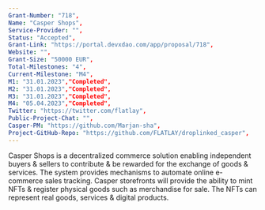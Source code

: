 ```yaml
---
Grant-Number: "718",
Name: "Casper Shops",
Service-Provider: "",
Status: "Accepted",
Grant-Link: "https://portal.devxdao.com/app/proposal/718",
Website: "",
Grant-Size: "50000 EUR",
Total-Milestones: "4",
Current-Milestone: "M4",
M1: "31.01.2023","Completed",
M2: "31.01.2023","Completed",
M3: "31.01.2023","Completed",
M4: "05.04.2023","Completed",
Twitter: "https://twitter.com/flatlay",
Public-Project-Chat: "",
Casper-PM: "https://github.com/Marjan-sha",
Project-GitHub-Repo: "https://github.com/FLATLAY/droplinked_casper",
---
```

<!--lang:en--> 
Casper Shops is a decentralized commerce solution enabling independent buyers & sellers to contribute & be rewarded for the exchange of goods & services. The system provides mechanisms to automate online e-commerce sales tracking. Casper storefronts will provide the ability to mint NFTs & register physical goods such as merchandise for sale. The NFTs can represent real goods, services & digital products.
<!--lang:es--] 
Casper Shops es una solución de comercio descentralizada que permite a los compradores y vendedores independientes contribuir y ser recompensados ​​por el intercambio de bienes y servicios. El sistema proporciona mecanismos para automatizar el seguimiento de las ventas de comercio electrónico en línea. Los escaparates de Casper brindarán la capacidad de acuñar NFT y registrar bienes físicos, como mercancías para la venta. Los NFT pueden representar bienes, servicios y productos digitales reales.
<!--lang:de--] 
Casper Shops ist eine dezentrale Handelslösung, die es unabhängigen Käufern und Verkäufern ermöglicht, einen Beitrag zum Austausch von Waren und Dienstleistungen zu leisten und dafür belohnt zu werden. Das System bietet Mechanismen zur Automatisierung der Online-Verkaufsverfolgung im E-Commerce. Casper-Storefronts bieten die Möglichkeit, NFTs zu prägen und physische Güter wie Waren zum Verkauf zu registrieren. Die NFTs können reale Waren, Dienstleistungen und digitale Produkte darstellen.
<!--lang:fr--] 
Casper Shops est une solution de commerce décentralisé permettant aux acheteurs et vendeurs indépendants de contribuer et d'être récompensés pour l'échange de biens et services. Le système fournit des mécanismes pour automatiser le suivi des ventes de commerce électronique en ligne. Les vitrines Casper offriront la possibilité de frapper des NFT et d'enregistrer des biens physiques tels que des marchandises à vendre. Les NFT peuvent représenter des biens réels, des services et des produits numériques.
<!--lang:pl--] 
Casper Shops to zdecentralizowane rozwiązanie handlowe umożliwiające niezależnym kupującym i sprzedającym wnoszenie wkładu i otrzymywanie wynagrodzenia za wymianę towarów i usług. System zapewnia mechanizmy automatyzacji śledzenia sprzedaży w e-commerce. Witryny sklepowe Casper zapewnią możliwość bicia NFT i rejestrowania towarów fizycznych, takich jak towary na sprzedaż. NFT mogą reprezentować prawdziwe towary, usługi i produkty cyfrowe.
<!--lang:uk--] 
Casper Shops — це децентралізоване комерційне рішення, яке дозволяє незалежним покупцям і продавцям робити внески та отримувати винагороду за обмін товарами та послугами. Система надає механізми для автоматизації відстеження онлайн-продажів електронної комерції. Вітрини магазинів Casper нададуть можливість карбувати NFT і реєструвати фізичні товари, такі як товари для продажу. NFT можуть представляти реальні товари, послуги та цифрові продукти.
[!--lang:*-->  
